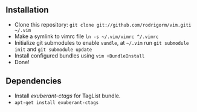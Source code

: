 Installation
------------

* Clone this repository: `git clone git://github.com/rodrigorm/vim.giti ~/.vim`
* Make a symlink to vimrc file `ln -s ~/.vim/vimrc ^/.vimrc`
* Initialize git submodules to enable `vundle`, at `~/.vim` run `git submodule init` and `git submodule update`
* Install configured bundles using `vim +BundleInstall`
* Done!

Dependencies
------------

* Install *exuberant-ctags* for TagList bundle.
 * `apt-get install exuberant-ctags`
